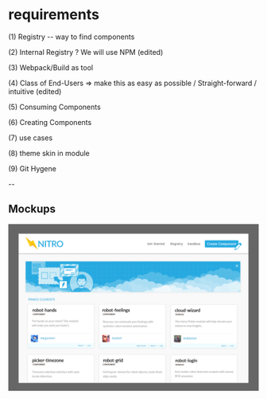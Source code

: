 # requirements

(1) Registry -- way to find components

(2) Internal Registry ? We will use NPM (edited)

(3) Webpack/Build as tool
 
(4) Class of End-Users => make this as easy as possible / Straight-forward / intuitive (edited)

(5) Consuming Components

(6) Creating Components

(7) use cases

(8) theme skin in module

(9) Git Hygene

--
## Mockups

![home mockup](https://github.com/nitroUI/requirements/blob/master/home-zero-v1.png)
